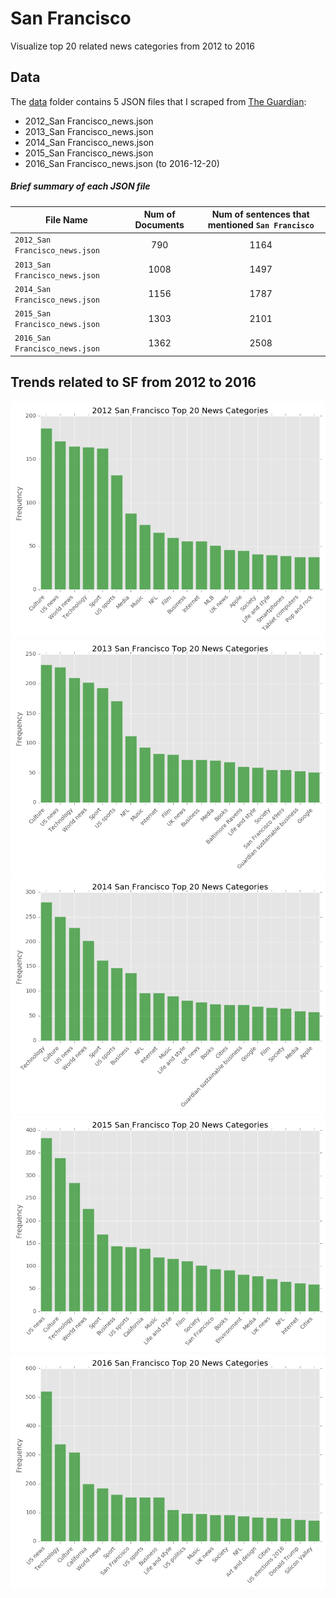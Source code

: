 # San Francisco

Visualize top 20 related news categories from 2012 to 2016

## Data

The [data](https://github.com/letitbevi/SF/tree/master/data) folder contains 5 JSON files that I scraped from [The Guardian](https://www.theguardian.com/):

- 2012_San Francisco_news.json
- 2013_San Francisco_news.json
- 2014_San Francisco_news.json
- 2015_San Francisco_news.json
- 2016_San Francisco_news.json (to 2016-12-20)

##### Brief summary of each JSON file

| File Name        | Num of Documents  |  Num of sentences that mentioned `San Francisco` |
| ------------- |:-------------:|:-----:|
| `2012_San Francisco_news.json` | 790 | 1164 |
| `2013_San Francisco_news.json`  | 1008 | 1497 |
| `2014_San Francisco_news.json`  | 1156 | 1787 |
| `2015_San Francisco_news.json` | 1303 | 2101 |
| `2016_San Francisco_news.json`  | 1362 | 2508 |


## Trends related to SF from 2012 to 2016

![2012_San_Francisco](https://github.com/letitbevi/SF/blob/master/fig/2012_San_Francisco_Top_20_News_Categories.png)
![2013_San_Francisco](https://github.com/letitbevi/SF/blob/master/fig/2013_San_Francisco_Top_20_News_Categories.png)
![2014_San_Francisco](https://github.com/letitbevi/SF/blob/master/fig/2014_San_Francisco_Top_20_News_Categories.png)
![2015_San_Francisco](https://github.com/letitbevi/SF/blob/master/fig/2015_San_Francisco_Top_20_News_Categories.png)
![2016_San_Francisco](https://github.com/letitbevi/SF/blob/master/fig/2016_San_Francisco_Top_20_News_Categories.png)

